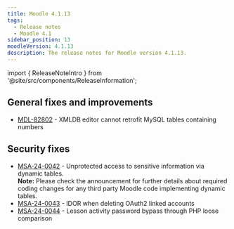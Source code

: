 ```yaml
---
title: Moodle 4.1.13
tags:
  - Release notes
  - Moodle 4.1
sidebar_position: 13
moodleVersion: 4.1.13
description: The release notes for Moodle version 4.1.13.
---
```


import { ReleaseNoteIntro } from '@site/src/components/ReleaseInformation';

<ReleaseNoteIntro releaseName={frontMatter.moodleVersion} />

## General fixes and improvements
<!-- cspell:disable -->
- [MDL-82802](https://tracker.moodle.org/browse/MDL-82802) - XMLDB editor cannot retrofit MySQL tables containing numbers
<!-- cspell:enable -->

## Security fixes
<!-- cspell:disable -->
- [MSA-24-0042](https://moodle.org/mod/forum/discuss.php?d=461894) - Unprotected access to sensitive information via dynamic tables.<br/>
**Note:** Please check the announcement for further details about required coding changes for any third party Moodle code implementing dynamic tables.
- [MSA-24-0043](https://moodle.org/mod/forum/discuss.php?d=461895) - IDOR when deleting OAuth2 linked accounts
- [MSA-24-0044](https://moodle.org/mod/forum/discuss.php?d=461897) - Lesson activity password bypass through PHP loose comparison
<!-- cspell:enable -->
